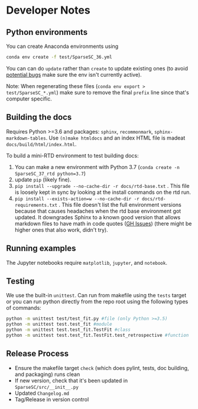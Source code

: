 # Developer Notes 

## Python environments

You can create Anaconda environments using
```bash
conda env create -f test/SparseSC_36.yml
```
You can can do `update` rather than `create` to update existing ones (to avoid [potential bugs](https://stackoverflow.com/a/46114295/3429373) make sure the env isn't currently active).

Note: When regenerating these files (`conda env export > test/SparseSC_*.yml`) make sure to remove the final `prefix` line since that's computer specific.

## Building the docs
Requires Python >=3.6 and packages: `sphinx`, `recommonmark`, `sphinx-markdown-tables`. 
Use `(n)make htmldocs` and an index HTML file is madeat `docs/build/html/index.html`.

To build a mini-RTD environment to test building docs:
1) You can make a new environment with Python 3.7 (`conda create -n SparseSC_37_rtd python=3.7`)
2) update `pip` (likely fine).
3) `pip install --upgrade --no-cache-dir -r docs/rtd-base.txt` . This file is loosely kept in sync by looking at the install commands on the rtd run.
4) `pip install --exists-action=w --no-cache-dir -r docs/rtd-requirements.txt` . This file doesn't list the full environment versions because that causes headaches when the rtd base environment got updated. It downgrades Sphinx to a known good version that allows markdown files to have math in code quotes ([GH Issues](https://github.com/readthedocs/recommonmark/issues/133)) (there might be higher ones that also work, didn't try). 

## Running examples
The Jupyter notebooks require `matplotlib`, `jupyter`, and `notebook`.

## Testing
We use the built-in `unittest`. Can run from makefile using the `tests` target or you can run python directly from the repo root using the following types of commands:

```bash
python -m unittest test/test_fit.py #file (only Python >=3.5)
python -m unittest test.test_fit #module
python -m unittest test.test_fit.TestFit #class
python -m unittest test.test_fit.TestFit.test_retrospective #function
```


## Release Process
* Ensure the makefile target `check`  (which does pylint, tests, doc building, and packaging) runs clean
* If new version, check that it's been updated in `SparseSC/src/__init__.py`
* Updated `Changelog.md`
* Tag/Release in version control

